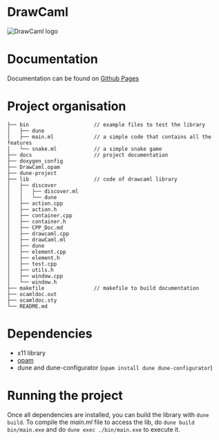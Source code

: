 # DrawCaml


![DrawCaml logo](https://cdn.discordapp.com/attachments/1017077725418246264/1017365387131760732/telechargement.png)

# Documentation

Documentation can be found on [Github Pages](https://drawcaml.github.io/DrawCaml)

# Project organisation

```
├── bin                     // example files to test the library
│   ├── dune
│   ├── main.ml             // a simple code that contains all the features
│   └── snake.ml            // a simple snake game
├── docs                    // project documentation
├── doxygen_config
├── DrawCaml.opam
├── dune-project
├── lib                     // code of drawcaml library
│   ├── discover
│   │   ├── discover.ml
│   │   └── dune
│   ├── action.cpp
│   ├── action.h
│   ├── container.cpp
│   ├── container.h
│   ├── CPP_Doc.md
│   ├── drawcaml.cpp
│   ├── drawCaml.ml
│   ├── dune
│   ├── element.cpp
│   ├── element.h
│   ├── test.cpp
│   ├── utils.h
│   ├── window.cpp
│   └── window.h
├── makefile                // makefile to build documentation 
├── ocamldoc.out
├── ocamldoc.sty
└── README.md
```

# Dependencies

- x11 library
- [opam](https://opam.ocaml.org/doc/Install.html)
- dune and dune-configurator (`opam install dune dune-configurator`)

# Running the project

Once all dependencies are installed, you can build the library with `dune build`. To compile the *main.ml* file to access the lib, do `dune build bin/main.exe` and do `dune exec ./bin/main.exe` to execute it.
